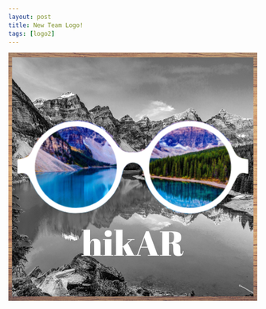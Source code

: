 ```yaml
---
layout: post
title: New Team Logo!
tags: [logo2]
---
```

<img src="/img/logo4.png" alt="New Logo!" width="500" height="500">
